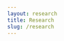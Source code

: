 ```yaml
---
layout: research
title: Research
slug: /research
---
```


<!--- 
Preprints and accepted papers.
-->
<br />
